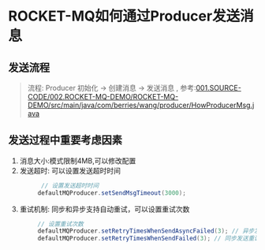 # ROCKET-MQ如何通过Producer发送消息
## 发送流程
> 流程: Producer 初始化 -> 创建消息  -> 发送消息 , 参考:[001.SOURCE-CODE/002.ROCKET-MQ-DEMO/ROCKET-MQ-DEMO/src/main/java/com/berries/wang/producer/HowProducerMsg.java](../001.SOURCE-CODE/002.ROCKET-MQ-DEMO/ROCKET-MQ-DEMO/src/main/java/com/berries/wang/producer/HowProducerMsg.java)

## 发送过程中重要考虑因素
1. 消息大小:模式限制4MB,可以修改配置
2. 发送超时: 可以设置发送超时时间
   ```java
         // 设置发送超时时间
        defaultMQProducer.setSendMsgTimeout(3000);
   ```
3. 重试机制: 同步和异步支持自动重试，可以设置重试次数
   ```java
        // 设置重试次数
        defaultMQProducer.setRetryTimesWhenSendAsyncFailed(3); // 异步发送重试次数设置
        defaultMQProducer.setRetryTimesWhenSendFailed(3); // 同步发送重试次数设置
   ```
